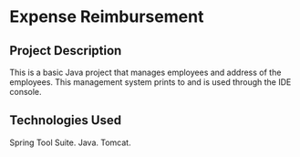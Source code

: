 # Expense Reimbursement

## Project Description
This is a basic Java project that manages employees and address of the employees.
This management system prints to and is used through the IDE console. 

## Technologies Used
Spring Tool Suite.
Java.
Tomcat.
